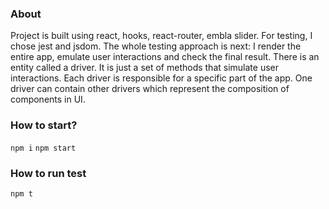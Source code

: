 ### About
Project is built using react, hooks, react-router, embla slider. For testing, I chose jest and jsdom. The whole testing approach is next: I render the entire app, emulate user interactions and check the final result.
There is an entity called a driver. It is just a set of methods that simulate user interactions. Each driver is responsible for a specific part of the app. One driver can contain other drivers which represent the composition of components in UI.
### How to start?
`npm i`
`npm start`


### How to run test
`npm t`
